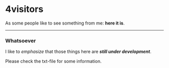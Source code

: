 # 4visitors

As some people like to see something from me: **here it is**.


*****


### Whatsoever

I like to *emphasize* that those things here are ***still under development***.

Please check the txt-file for some information.
